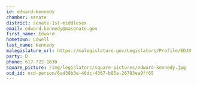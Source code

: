 ```yaml
---
id: edward-kennedy
chamber: senate
district: senate-1st-middlesex
email: edward.kennedy@masenate.gov
first_name: Edward
hometown: Lowell
last_name: Kennedy
malegislature_url: https://malegislature.gov/Legislators/Profile/EDJ0
party: D
phone: 617-722-1630
square_picture: /img/legislators/square-pictures/edward-kennedy.jpg
ocd_id: ocd-person/6ad38b3e-46dc-4367-b85a-26793ea9ff65
---
```

